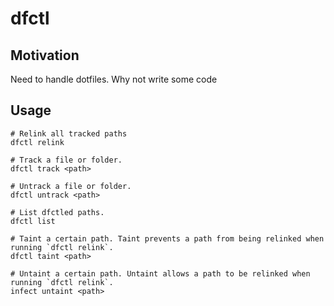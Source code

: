 # dfctl

## Motivation

Need to handle dotfiles. Why not write some code

## Usage

```shell
# Relink all tracked paths
dfctl relink

# Track a file or folder.
dfctl track <path>

# Untrack a file or folder.
dfctl untrack <path>

# List dfctled paths.
dfctl list

# Taint a certain path. Taint prevents a path from being relinked when running `dfctl relink`.
dfctl taint <path>

# Untaint a certain path. Untaint allows a path to be relinked when running `dfctl relink`.
infect untaint <path>
```
